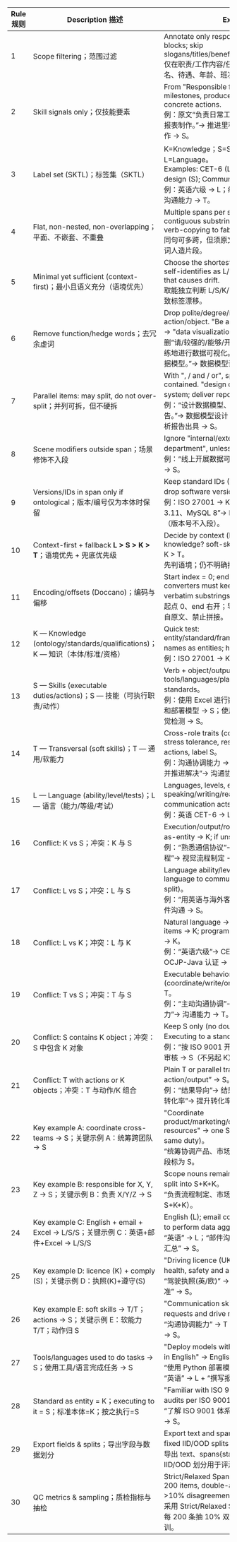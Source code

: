 | Rule 规则 | Description 描述 | Example 例子 |
|---|---|---|
| 1 | Scope filtering；范围过滤 | Annotate only responsibilities/requirements blocks; skip slogans/titles/benefits/age/shift/salary.<br>仅在职责/工作内容/任职要求区块标注；口号、岗位名、待遇、年龄、班次、薪酬等一律不标。 |
| 2 | Skill signals only；仅技能要素 | From "Responsible for routine work, coordinate milestones, produce reports", label only concrete actions.<br>例：原文“负责日常工作，推进里程碑的沟通协调、报表制作。”→ 推进里程碑的沟通协调 → T，报表制作 → S。 |
| 3 | Label set (SKTL)；标签集（SKTL） | K=Knowledge；S=Skills；T=Transversal；L=Language。<br>Examples: CET-6 (L); Statistics (K); Process design (S); Communication skills (T)。<br>例：英语六级 → L；统计学 → K；流程制定 → S；沟通能力 → T。 |
| 4 | Flat, non-nested, non-overlapping；平面、不嵌套、不重叠 | Multiple spans per sentence allowed, each a contiguous substring; no overlap/nesting; no verb-copying to fabricate spans.<br>同句可多跨，但须原文连续、互不相交；禁止复制动词人造片段。 |
| 5 | Minimal yet sufficient (context-first)；最小且语义充分（语境优先） | Choose the shortest contiguous piece that still self-identifies as L/S/K/T; avoid hard splitting that causes drift.<br>取能独立判断 L/S/K/T 的最短连续片段；避免硬拆致标签漂移。 |
| 6 | Remove function/hedge words；去冗余虚词 | Drop polite/degree/modality fillers; keep core action/object. "Be able to do data visualization" → "data visualization" (S)。<br>删“请/较强的/能够/开展/相关/其”等；例：“能够熟练地进行数据可视化。”→ 数据可视化 → S；“设计数据模型。”→ 数据模型设计 → S。 |
| 7 | Parallel items: may split, do not over-split；并列可拆，但不硬拆 | With ", / and / or", split only if each item is self-contained. "design data models; build metric system; deliver reports" → three S。<br>例：“设计数据模型、搭建指标体系、出具分析报告。”→ 数据模型设计 → S；指标体系搭建 → S；分析报告出具 → S。 |
| 8 | Scene modifiers outside span；场景修饰不入段 | Ignore "internal/external/online/offline/cross-department", unless it forms the entity itself。<br>例：“线上开展数据可视化培训。”→ 数据可视化培训 → S。 |
| 9 | Versions/IDs in span only if ontological；版本/编号仅为本体时保留 | Keep standard IDs (ISO 27001; RFC 2616) as K; drop software version numbers if not essential。<br>例：ISO 27001 → K；RFC 2616 → K；“Python 3.11、MySQL 8”→ Python → K / MySQL → K（版本号不入段）。 |
| 10 | Context-first + fallback **L > S > K > T**；语境优先 + 兜底优先级 | Decide by context (language? action? knowledge? soft-skill?). If unsure, apply L > S > K > T。<br>先判语境；仍不明确按 L > S > K > T 落位。 |
| 11 | Encoding/offsets (Doccano)；编码与偏移 | Start index = 0; end is exclusive; export converters must keep offsets; spans are verbatim substrings。<br>起点 0、end 右开；导出转换偏移一致；跨度严格取自原文、禁止拼接。 |
| 12 | K — Knowledge (ontology/standards/qualifications)；K — 知识（本体/标准/资格） | Quick test: entity/standard/framework/principle/model names as entities; held qualifications。<br>例：ISO 27001 → K；英国/欧盟驾驶执照 → K。 |
| 13 | S — Skills (executable duties/actions)；S — 技能（可执行职责/动作） | Verb + object/output; using tools/languages/platforms; executing to standards。<br>例：使用 Excel 进行数据分析 → S；用 Python 训练和部署模型 → S；使用 HALCON/VisionPro 进行视觉检测 → S。 |
| 14 | T — Transversal (soft skills)；T — 通用/软能力 | Cross-role traits (communication, learning, stress tolerance, responsibility). If phrased as actions, label S。<br>例：沟通协调能力 → T；若写成“沟通协调客户诉求并推进解决”→ 沟通协调客户诉求并推进解决 → S。 |
| 15 | L — Language (ability/level/tests)；L — 语言（能力/等级/考试） | Languages, levels, exams, speaking/writing/reading/listening; communication acts can be separate S。<br>例：英语 CET-6 → L。 |
| 16 | Conflict: K vs S；冲突：K 与 S | Execution/output/roll-out → S; entity/standard-as-entity → K; if unsure, prefer S。<br>例：“熟悉通信协议”→ 通信协议 → K；“制定视觉流程”→ 视觉流程制定 → S。 |
| 17 | Conflict: L vs S；冲突：L 与 S | Language ability/level/certificate → L; using language to communicate/write → S (may split)。<br>例：“用英语与海外客户邮件沟通”→ 英语 → L；邮件沟通 → S。 |
| 18 | Conflict: L vs K；冲突：L 与 K | Natural language → L; theoretical/terminological items → K; programming-language certificates → K。<br>例：“英语六级”→ CET-6 → L；“OCJP-Java”→ OCJP-Java 认证 → K。 |
| 19 | Conflict: T vs S；冲突：T 与 S | Executable behaviors (coordinate/write/organize) → S; general traits → T。<br>例：“主动沟通协调”→ 沟通协调 → S；“具备沟通能力”→ 沟通能力 → T。 |
| 20 | Conflict: S contains K object；冲突：S 中包含 K 对象 | Keep S only (no double-tag/no extra K). Executing to a standard stays S。<br>例：“按 ISO 9001 开展审核”→ 按 ISO 9001 开展审核 → S（不另起 K）。 |
| 21 | Conflict: T with actions or K objects；冲突：T 与动作/K 组合 | Plain T or parallel traits → T; “T + concrete action/output” → S。<br>例：“结果导向”→ 结果导向 → T；“结果导向地提升转化率”→ 提升转化率 → S。 |
| 22 | Key example A: coordinate cross-teams → S；关键示例 A：统筹跨团队 → S | "Coordinate product/marketing/operations/commercialization resources" → one S span (objects are part of the same duty)。<br>“统筹协调产品、市场、运营、商业化团队资源”→ 整段标为 S。 |
| 23 | Key example B: responsible for X, Y, Z → S；关键示例 B：负责 X/Y/Z → S | Scope nouns remain within the same S; do not split into S+K+K。<br>“负责流程制定、市场、法务”→ 整段标为 S（勿拆成 S+K+K）。 |
| 24 | Key example C: English + email + Excel → L/S/S；关键示例 C：英语+邮件+Excel → L/S/S | English (L); email communication (S); use Excel to perform data aggregation (S)。<br>“英语” → L；“邮件沟通” → S；“用 Excel 进行数据汇总” → S。 |
| 25 | Key example D: licence (K) + comply (S)；关键示例 D：执照(K)+遵守(S) | "Driving licence (UK/EU)" (K); "comply with health, safety and audit standards" (S)。<br>“驾驶执照(英/欧)” → K；“遵守健康与安全及审计标准” → S。 |
| 26 | Key example E: soft skills → T/T；actions → S；关键示例 E：软能力 T/T；动作归 S | "Communication skills" (T); "coordinate client requests and drive resolution" (S)。<br>“沟通协调能力” → T；“沟通客户诉求并推进解决” → S。 |
| 27 | Tools/languages used to do tasks → S；使用工具/语言完成任务 → S | "Deploy models with Python" (S); "write reports in English" → English (L) + "write reports" (S)。<br>“使用 Python 部署模型” → S；“以英文撰写报告”→ “英语” → L + “撰写报告” → S。 |
| 28 | Standard as entity = K；executing to it = S；标准本体=K；按之执行=S | "Familiar with ISO 9001 system" (K); "conduct audits per ISO 9001" (S)。<br>“了解 ISO 9001 体系” → K；“按 ISO 9001 审核” → S。 |
| 29 | Export fields & splits；导出字段与数据划分 | Export text and spans{start,end,label,text}; keep fixed IID/OOD splits for evaluation。<br>导出 text、spans{start,end,label,text}；保持固定 IID/OOD 划分用于评测。 |
| 30 | QC metrics & sampling；质检指标与抽检 | Strict/Relaxed Span-F1, Cohen's Kappa; every 200 items, double-annotate 10% and retrain if >10% disagreement。<br>采用 Strict/Relaxed Span-F1、Cohen's Kappa；每 200 条抽 10% 双标复核，分歧 >10% 回溯培训。 |

